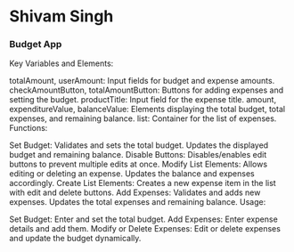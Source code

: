 # Shivam Singh

### Budget App


Key Variables and Elements:

totalAmount, userAmount: Input fields for budget and expense amounts.
checkAmountButton, totalAmountButton: Buttons for adding expenses and setting the budget.
productTitle: Input field for the expense title.
amount, expenditureValue, balanceValue: Elements displaying the total budget, total expenses, and remaining balance.
list: Container for the list of expenses.
Functions:

Set Budget:
Validates and sets the total budget.
Updates the displayed budget and remaining balance.
Disable Buttons:
Disables/enables edit buttons to prevent multiple edits at once.
Modify List Elements:
Allows editing or deleting an expense.
Updates the balance and expenses accordingly.
Create List Elements:
Creates a new expense item in the list with edit and delete buttons.
Add Expenses:
Validates and adds new expenses.
Updates the total expenses and remaining balance.
Usage:

Set Budget:
Enter and set the total budget.
Add Expenses:
Enter expense details and add them.
Modify or Delete Expenses:
Edit or delete expenses and update the budget dynamically.